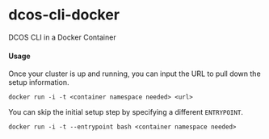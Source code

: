 # dcos-cli-docker
DCOS CLI in a Docker Container

#### Usage
Once your cluster is up and running, you can input the URL to pull down the setup information.

```
docker run -i -t <container namespace needed> <url>
```

You can skip the initial setup step by specifying a different `ENTRYPOINT`.

```
docker run -i -t --entrypoint bash <container namespace needed>
```

